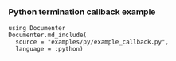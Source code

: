 ### Python termination callback example

````@eval
using Documenter
Documenter.md_include(
  source = "examples/py/example_callback.py",
  language = :python)
````
